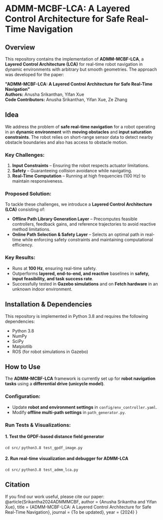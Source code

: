 # ADMM-MCBF-LCA: A Layered Control Architecture for Safe Real-Time Navigation  

## Overview  
This repository contains the implementation of **ADMM-MCBF-LCA**, a **Layered Control Architecture (LCA)** for real-time robot navigation in dynamic environments with arbitrary but smooth geometries. The approach was developed for the paper:  

**"ADMM-MCBF-LCA: A Layered Control Architecture for Safe Real-Time Navigation"**  
**Authors:** Anusha Srikanthan, Yifan Xue  
**Code Contributors:** Anusha Srikanthan, Yifan Xue, Ze Zhang  

## Idea  
We address the problem of **safe real-time navigation** for a robot operating in an **dynamic environment** with **moving obstacles** and **input saturation constraints**. The robot relies on short-range sensor data to detect nearby obstacle boundaries and also has access to obstacle motion.  

### **Key Challenges:**  
1. **Input Constraints** – Ensuring the robot respects actuator limitations.  
2. **Safety** – Guaranteeing collision avoidance while navigating.  
3. **Real-Time Computation** – Running at high frequencies (100 Hz) to maintain responsiveness.  

### **Proposed Solution:**  
To tackle these challenges, we introduce a **Layered Control Architecture (LCA)** consisting of:  
- **Offline Path Library Generation Layer** – Precomputes feasible controllers, feedback gains, and reference trajectories to avoid reactive method limitations.  
- **Online Path Selection & Safety Layer** – Selects an optimal path in real-time while enforcing safety constraints and maintaining computational efficiency.  

### **Key Results:**  
- Runs at **100 Hz**, ensuring real-time safety.  
- Outperforms **layered, end-to-end, and reactive** baselines in **safety, input feasibility, and task success rate**.  
- Successfully tested in **Gazebo simulations** and on **Fetch hardware** in an unknown indoor environment.  

## Installation & Dependencies  
This repository is implemented in Python 3.8 and requires the following dependencies:  

- Python 3.8  
- NumPy  
- SciPy  
- Matplotlib  
- ROS (for robot simulations in Gazebo)  

## How to Use  

The **ADMM-MCBF-LCA** framework is currently set up for **robot navigation tasks** using a **differential drive (unicycle model)**.  

### **Configuration:**  
- Update **robot and environment settings** in `config/env_controller.yaml`.  
- Modify **offline multi-path settings** in `path_generator.py`.  

### **Run Tests & Visualizations:**  

#### **1. Test the GPDF-based distance field generator**  
`cd src/`
`python3.8 test_gpdf_image.py`

#### **2. Run real-time visualization and debugger for ADMM-LCA**  
`cd src/`
`python3.8 test_admm_lca.py`

## Citation
If you find our work useful, please cite our paper:
@article{Srikantha2024ADMMMCBF,
  author    = {Anusha Srikantha and Yifan Xue},
  title     = {ADMM-MCBF-LCA: A Layered Control Architecture for Safe Real-Time Navigation},
  journal   = {To be updated},
  year      = {2024}
}

